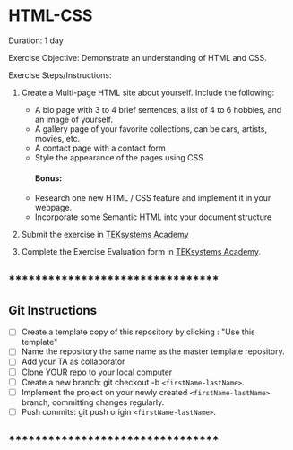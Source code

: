 # HTML-CSS

Duration: 1 day

Exercise Objective: Demonstrate an understanding of HTML and CSS.

Exercise Steps/Instructions:

1. Create a Multi-page HTML site about yourself.  Include the following:
      <ul>
      <li>A bio page with 3 to 4 brief sentences, a list of 4 to 6 hobbies, and an image of yourself.</li>
      <li>A gallery page of your favorite collections, can be cars, artists, movies, etc.</li>
      <li>A contact page with a contact form</li>
      <li>Style the appearance of the pages using CSS</li>
      <h4>Bonus: </h4>
      <li>Research one new HTML / CSS feature and implement it in your webpage.</li>
      <li>Incorporate some Semantic HTML into your document structure</li>
      </ul>

3. Submit the exercise in <a href="https://bit.ly/3d1Wpvr" target="_blank">TEKsystems Academy</a>

4. Complete the Exercise Evaluation form in <a href="https://bit.ly/2KE32Yw" target="_blank">TEKsystems Academy</a>.

## ********************************
## Git Instructions
- [ ] Create a template copy of this repository by clicking : "Use this template"
- [ ] Name the repository the same name as the master template repository.
- [ ] Add your TA as collaborator
- [ ] Clone YOUR repo to your local computer
- [ ] Create a new branch: git checkout -b `<firstName-lastName>`.
- [ ] Implement the project on your newly created `<firstName-lastName>` branch, committing changes regularly.
- [ ] Push commits: git push origin `<firstName-lastName>`.
## ********************************
